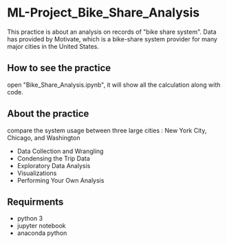 # ML-Project_Bike_Share_Analysis

This practice is about an analysis on  records of "bike share system". 
Data has provided by Motivate, which is a bike-share system provider for many major cities in the United States. 

## How to see the practice
open "Bike_Share_Analysis.ipynb", it will show all the calculation along with code. 


## About the practice
compare the system usage between three large cities : New York City, Chicago, and Washington

* Data Collection and Wrangling
* Condensing the Trip Data
* Exploratory Data Analysis
* Visualizations
* Performing Your Own Analysis

Requirments
-----
* python 3
* jupyter notebook
* anaconda python



